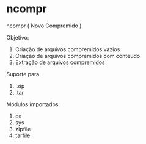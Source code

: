# ncompr
ncompr ( Novo Compremido )

Objetivo:
1. Criação de arquivos compremidos vazios
2. Criação de arquivos compremidos com conteudo
3. Extração de arquivos compremidos

Suporte para:
1. .zip
2. .tar

Módulos importados:
1. os
2. sys
3. zipfile
4. tarfile
